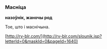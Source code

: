 ### Масніца
**назоўнік, жаночы род**

Тое, што і маснічына.

<a rel="author">[http://rv-blr.com/](http://rv-blr.com/slounik.jsp?letterId=0&maskId=0&pageId=1640)</a>

